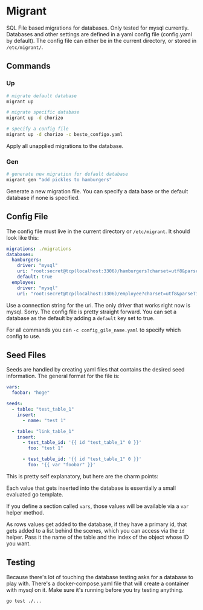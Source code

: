 # Migrant

SQL File based migrations for databases. Only tested for mysql currently. Databases and other 
settings are defined in a yaml config file (config.yaml by default). The config file can either
be in the current directory, or stored in `/etc/migrant/`.

## Commands

### Up

```bash
# migrate default database
migrant up

# migrate specific database
migrant up -d chorizo

# specify a config file
migrant up -d chorizo -c besto_configo.yaml
```

Apply all unapplied migrations to the database.

### Gen

```bash
# generate new migration for default database
migrant gen "add pickles to hamburgers"
```

Generate a new migration file. You can specify a data base or the default database if none 
is specified.

## Config File

The config file must live in the current directory or `/etc/migrant`. It should look like 
this:

```yaml
migrations: ./migrations
databases:
  hamburgers:
    driver: "mysql"
    uri: "root:secret@tcp(localhost:3306)/hamburgers?charset=utf8&parseTime=True"
    default: true
  employee:
    driver: "mysql"
    uri: "root:secret@tcp(localhost:3306)/employee?charset=utf8&parseTime=True"
```

Use a connection string for the uri. The only driver that works right now is mysql. Sorry.
The config file is pretty straight forward. You can set a database as the default by adding
a `default` key set to true.

For all commands you can `-c config_gile_name.yaml` to specify which config to use.

## Seed Files

Seeds are handled by creating yaml files that contains the desired seed information. 
The general format for the file is:

```yaml
vars:
  foobar: "hoge"

seeds:
  - table: "test_table_1"
    insert:
      - name: "test 1"

  - table: "link_table_1"
    insert:
      - test_table_id: '{{ id "test_table_1" 0 }}'
        foo: "test 1"

      - test_table_id: '{{ id "test_table_1" 0 }}'
        foo: '{{ var "foobar" }}'
```

This is pretty self explanatory, but here are the charm points: 

Each value that gets inserted into the database is essentially a small evaluated go template. 

If you define a section called `vars`, those values will be available via a `var` helper method.

As rows values get added to the database, if they have a primary id, that gets added to a list 
behind the scenes, which you can access via the `id` helper. Pass it the name of the table and 
the index of the object whose ID you want.

## Testing

Because there's lot of touching the database testing asks for a database to play with. 
There's a docker-compose.yaml file that will create a container with mysql on it. Make
sure it's running before you try testing anything.

```bash
go test ./...
```

